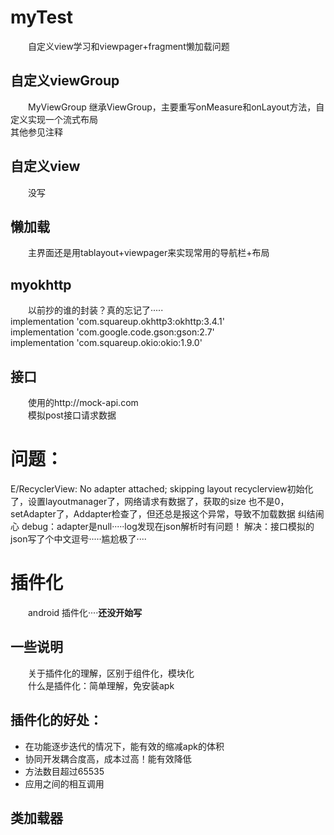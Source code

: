 # myTest
&emsp;&emsp;自定义view学习和viewpager+fragment懒加载问题


## 自定义viewGroup
&emsp;&emsp;MyViewGroup 继承ViewGroup，主要重写onMeasure和onLayout方法，自定义实现一个流式布局<br>
其他参见注释

## 自定义view
&emsp;&emsp;没写
## 懒加载
&emsp;&emsp;主界面还是用tablayout+viewpager来实现常用的导航栏+布局
## myokhttp
&emsp;&emsp;以前抄的谁的封装？真的忘记了·····<br>
    implementation 'com.squareup.okhttp3:okhttp:3.4.1'<br>
    implementation 'com.google.code.gson:gson:2.7'<br>
    implementation 'com.squareup.okio:okio:1.9.0'<br>
## 接口
&emsp;&emsp;使用的http://mock-api.com<br>
&emsp;&emsp;模拟post接口请求数据

# 问题：
E/RecyclerView: No adapter attached; skipping layout
recyclerview初始化了，设置layoutmanager了，网络请求有数据了，获取的size 也不是0，setAdapter了，Addapter检查了，但还总是报这个异常，导致不加载数据
纠结闹心
debug：adapter是null·····log发现在json解析时有问题！
解决：接口模拟的json写了个中文逗号·····尴尬极了····

# 插件化
&emsp;&emsp;android 插件化····**还没开始写**

## 一些说明
&emsp;&emsp;关于插件化的理解，区别于组件化，模块化<br>
&emsp;&emsp;什么是插件化：简单理解，免安装apk
## 插件化的好处：
* 在功能逐步迭代的情况下，能有效的缩减apk的体积
* 协同开发耦合度高，成本过高！能有效降低
* 方法数目超过65535  
* 应用之间的相互调用
## 类加载器



